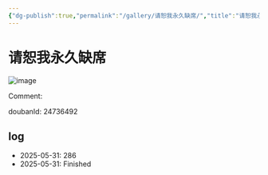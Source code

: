 ```yaml
---
{"dg-publish":true,"permalink":"/gallery/请恕我永久缺席/","title":"请恕我永久缺席","created":"2025-06-02T12:37:17.184+08:00"}
---
```



# 请恕我永久缺席

![image](https://hiraeth-picbed.oss-cn-beijing.aliyuncs.com/20250531155132.webp)

Comment: 



doubanId: 24736492

## log

- 2025-05-31: 286
- 2025-05-31: Finished
